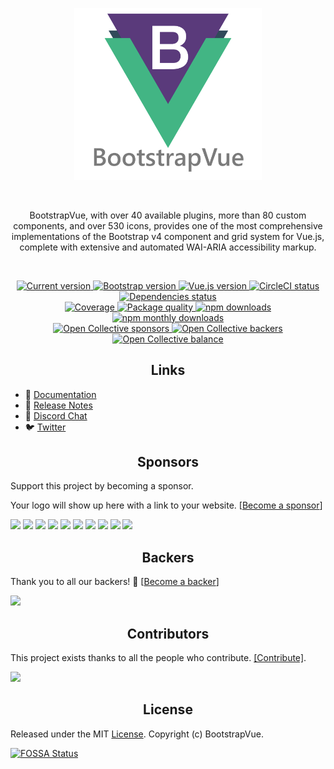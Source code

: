 <p align="center">
  <a href="https://bootstrap-vue.js.org">
    <img src="https://github.com/bootstrap-vue/bootstrap-vue/raw/master/static/banner.png" width="300">
  </a>
</p>
<br>

<p align="center">
  BootstrapVue, with over 40 available plugins, more than 80 custom components, and over 530 icons,
  provides one of the most comprehensive implementations of the Bootstrap v4 component and grid
  system for Vue.js, complete with extensive and automated WAI-ARIA accessibility markup.
</p>
<br>

<p align="center">
  <a href="https://www.npmjs.com/package/bootstrap-vue">
    <img src="https://flat.badgen.net/npm/v/bootstrap-vue" alt="Current version">
  </a>
  <a href="https://getbootstrap.com/docs">
    <img src="https://flat.badgen.net/badge/bootstrap/4.3.x/563d7c" alt="Bootstrap version">
  </a>
  <a href="https://vuejs.org">
    <img src="https://flat.badgen.net/badge/vue.js/2.6.x/4fc08d" alt="Vue.js version">
  </a>
  <a href="https://circleci.com/gh/bootstrap-vue/bootstrap-vue">
    <img src="https://flat.badgen.net/circleci/github/bootstrap-vue/bootstrap-vue/master?label=build" alt="CircleCI status">
  </a>
  <a href="https://github.com/bootstrap-vue/bootstrap-vue">
    <img src="https://flat.badgen.net/david/dep/bootstrap-vue/bootstrap-vue" alt="Dependencies status">
  </a>
  <br>
  <a href="https://codecov.io/gh/bootstrap-vue/bootstrap-vue">
    <img src="https://flat.badgen.net/codecov/c/github/bootstrap-vue/bootstrap-vue" alt="Coverage">
  </a>
  <a href="https://packagequality.com/#?package=bootstrap-vue">
    <img src="https://npm.packagequality.com/shield/bootstrap-vue.svg?style=flat-square" alt="Package quality">
  </a>
  <a href="https://www.npmjs.com/package/bootstrap-vue">
    <img src="https://flat.badgen.net/npm/dt/bootstrap-vue" alt="npm downloads">
  </a>
  <a href="https://www.npmjs.com/package/bootstrap-vue">
    <img src="https://flat.badgen.net/npm/dw/bootstrap-vue" alt="npm monthly downloads">
  </a>
  <br>
  <a href="https://opencollective.com/bootstrap-vue#sponsor">
    <img src="https://opencollective.com/bootstrap-vue/sponsors/badge.svg?style=flat-square" alt="Open Collective sponsors">
  </a>
  <a href="https://opencollective.com/bootstrap-vue#backer">
    <img src="https://flat.badgen.net/opencollective/backers/bootstrap-vue" alt="Open Collective backers">
  </a>
  <a href="https://opencollective.com/bootstrap-vue">
    <img src="https://flat.badgen.net/opencollective/balance/bootstrap-vue" alt="Open Collective balance">
  </a>
</p>

<h2 align="center">Links</h2>

- 📘 [Documentation](https://bootstrap-vue.js.org)
- 🔨 [Release Notes](https://bootstrap-vue.js.org/docs/reference/changelog)
- 💬 [Discord Chat](https://discord.gg/j2Mtcny)
- 🐦 [Twitter](https://twitter.com/BootstrapVue)

<h2 align="center">Sponsors</h2>

Support this project by becoming a sponsor.

Your logo will show up here with a link to your website.
[[Become a sponsor](https://opencollective.com/bootstrap-vue#sponsor)]

<a href="https://opencollective.com/bootstrap-vue/sponsor/0/website" target="_blank" rel="noopener"><img src="https://opencollective.com/bootstrap-vue/sponsor/0/avatar.svg"></a>
<a href="https://opencollective.com/bootstrap-vue/sponsor/1/website" target="_blank" rel="noopener"><img src="https://opencollective.com/bootstrap-vue/sponsor/1/avatar.svg"></a>
<a href="https://opencollective.com/bootstrap-vue/sponsor/2/website" target="_blank" rel="noopener"><img src="https://opencollective.com/bootstrap-vue/sponsor/2/avatar.svg"></a>
<a href="https://opencollective.com/bootstrap-vue/sponsor/3/website" target="_blank" rel="noopener"><img src="https://opencollective.com/bootstrap-vue/sponsor/3/avatar.svg"></a>
<a href="https://opencollective.com/bootstrap-vue/sponsor/4/website" target="_blank" rel="noopener"><img src="https://opencollective.com/bootstrap-vue/sponsor/4/avatar.svg"></a>
<a href="https://opencollective.com/bootstrap-vue/sponsor/5/website" target="_blank" rel="noopener"><img src="https://opencollective.com/bootstrap-vue/sponsor/5/avatar.svg"></a>
<a href="https://opencollective.com/bootstrap-vue/sponsor/6/website" target="_blank" rel="noopener"><img src="https://opencollective.com/bootstrap-vue/sponsor/6/avatar.svg"></a>
<a href="https://opencollective.com/bootstrap-vue/sponsor/7/website" target="_blank" rel="noopener"><img src="https://opencollective.com/bootstrap-vue/sponsor/7/avatar.svg"></a>
<a href="https://opencollective.com/bootstrap-vue/sponsor/8/website" target="_blank" rel="noopener"><img src="https://opencollective.com/bootstrap-vue/sponsor/8/avatar.svg"></a>
<a href="https://opencollective.com/bootstrap-vue/sponsor/9/website" target="_blank" rel="noopener"><img src="https://opencollective.com/bootstrap-vue/sponsor/9/avatar.svg"></a>

<h2 align="center">Backers</h2>

Thank you to all our backers! 🙏
[[Become a backer](https://opencollective.com/bootstrap-vue#backer)]

<a href="https://opencollective.com/bootstrap-vue#backers" target="_blank" rel="noopener"><img src="https://opencollective.com/bootstrap-vue/backers.svg?width=890"></a>

<h2 align="center">Contributors</h2>

This project exists thanks to all the people who contribute. [[Contribute]](CONTRIBUTING.md).

<a href="https://github.com/bootstrap-vue/bootstrap-vue/graphs/contributors"><img src="https://opencollective.com/bootstrap-vue/contributors.svg?width=890"></a>

<h2 align="center">License</h2>

Released under the MIT [License](./LICENSE). Copyright (c) BootstrapVue.

[![FOSSA Status](https://app.fossa.io/api/projects/git%2Bhttps%3A%2F%2Fgithub.com%2Fbootstrap-vue%2Fbootstrap-vue.svg?type=small)](https://app.fossa.io/projects/git%2Bhttps%3A%2F%2Fgithub.com%2Fbootstrap-vue%2Fbootstrap-vue?ref=badge_small)
